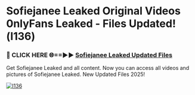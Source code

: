 # Sofiejanee Leaked Original Videos 0nlyFans Leaked - Files Updated! (l136)

<h3>🔴 CLICK HERE 🌐==►► <a href="https://tinyurl.com/ehrbuxhb" rel="nofollow">Sofiejanee Leaked Updated Files</a></h3>

Get Sofiejanee Leaked and all content. Now you can access all videos and pictures of Sofiejanee Leaked. New Updated Files 2025!

[![l136](https://i.imgur.com/lVYEuWS.gif)](https://tinyurl.com/ehrbuxhb)
